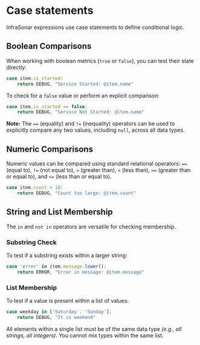 # Case statements

InfraSonar expressions use case statements to define conditional logic.

## Boolean Comparisons

When working with boolean metrics (`true` or `false`), you can test their state directly:

```javascript
case item.is_started:
    return DEBUG, "Service Started: @item.name"
```

To check for a `false` value or perform an explicit comparison:

```javascript
case item.is_started == false:
    return DEBUG, "Service Not Started: @item.name"
```

**Note:** The `==` (equality) and `!=` (inequality) operators can be used to explicitly compare any two values, including `null`, across all data types.

## Numeric Comparisons

Numeric values can be compared using standard relational operators: `==` (equal to), `!=` (not equal to), `>` (greater than), `<` (less than), `>=` (greater than or equal to), and `<=` (less than or equal to).

```javascript
case item.count > 10:
    return DEBUG, "Count too large: @item.count"
```

## String and List Membership

The `in` and `not in` operators are versatile for checking membership.

### Substring Check

To test if a substring exists within a larger string:

```javascript
case 'error' in item.message.lower():
    return ERROR, "Error in message: @item.message"
```
### List Membership

To test if a value is present within a list of values:

```javascript
case weekday in ['Saturday', 'Sunday']:
    return DEBUG, "It is weekend"
```

All elements within a single list must be of the same data type _(e.g., all strings, all integers)_. You cannot mix types within the same list.
